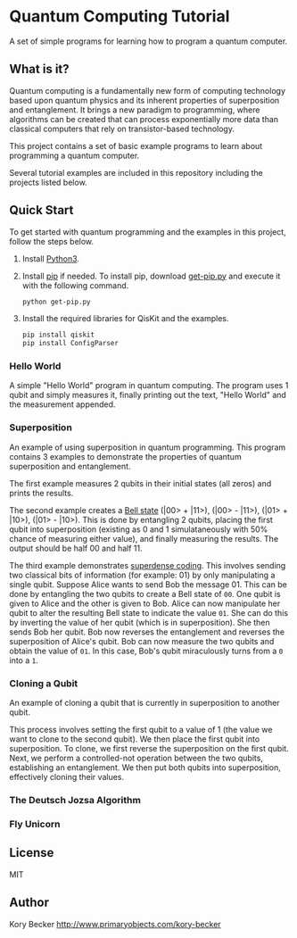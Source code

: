 Quantum Computing Tutorial
==========================

A set of simple programs for learning how to program a quantum computer.

## What is it?

Quantum computing is a fundamentally new form of computing technology based upon quantum physics and its inherent properties of superposition and entanglement. It brings a new paradigm to programming, where algorithms can be created that can process exponentially more data than classical computers that rely on transistor-based technology.

This project contains a set of basic example programs to learn about programming a quantum computer.

Several tutorial examples are included in this repository including the projects listed below.

## Quick Start

To get started with quantum programming and the examples in this project, follow the steps below.

1. Install [Python3](https://www.python.org/downloads/).

2. Install [pip](https://pip.pypa.io/en/stable/installing/) if needed. To install pip, download [get-pip.py](https://bootstrap.pypa.io/get-pip.py) and execute it with the following command.

    ```bash
    python get-pip.py
    ```

3. Install the required libraries for QisKit and the examples.

    ```bash
    pip install qiskit
    pip install ConfigParser
    ```

### Hello World

A simple "Hello World" program in quantum computing. The program uses 1 qubit and simply measures it, finally printing out the text, "Hello World" and the measurement appended.

### Superposition

An example of using superposition in quantum programming. This program contains 3 examples to demonstrate the properties of quantum superposition and entanglement.

The first example measures 2 qubits in their initial states (all zeros) and prints the results.

The second example creates a [Bell state](https://en.wikipedia.org/wiki/Bell_state) (|00> + |11>), (|00> - |11>), (|01> + |10>), (|01> - |10>). This is done by entangling 2 qubits, placing the first qubit into superposition (existing as 0 and 1 simulataneously with 50% chance of measuring either value), and finally measuring the results. The output should be half 00 and half 11.

The third example demonstrates [superdense coding](https://en.wikipedia.org/wiki/Superdense_coding). This involves sending two classical bits of information (for example: 01) by only manipulating a single qubit. Suppose Alice wants to send Bob the message 01. This can be done by entangling the two qubits to create a Bell state of `00`. One qubit is given to Alice and the other is given to Bob. Alice can now manipulate her qubit to alter the resulting Bell state to indicate the value `01`. She can do this by inverting the value of her qubit (which is in superposition). She then sends Bob her qubit. Bob now reverses the entanglement and reverses the superposition of Alice's qubit. Bob can now measure the two qubits and obtain the value of `01`. In this case, Bob's qubit miraculously turns from a `0` into a `1`.

### Cloning a Qubit

An example of cloning a qubit that is currently in superposition to another qubit.

This process involves setting the first qubit to a value of 1 (the value we want to clone to the second qubit). We then place the first qubit into superposition. To clone, we first reverse the superposition on the first qubit. Next, we perform a controlled-not operation between the two qubits, establishing an entanglement. We then put both qubits into superposition, effectively cloning their values.

### The Deutsch Jozsa Algorithm

### Fly Unicorn

License
----

MIT

Author
----
Kory Becker
http://www.primaryobjects.com/kory-becker
